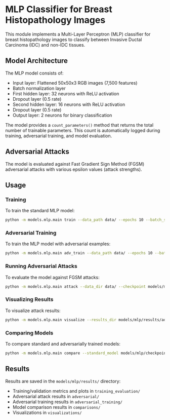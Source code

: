 # MLP Classifier for Breast Histopathology Images

This module implements a Multi-Layer Perceptron (MLP) classifier for breast histopathology images to classify between Invasive Ductal Carcinoma (IDC) and non-IDC tissues.

## Model Architecture

The MLP model consists of:
- Input layer: Flattened 50x50x3 RGB images (7,500 features)
- Batch normalization layer
- First hidden layer: 32 neurons with ReLU activation
- Dropout layer (0.5 rate)
- Second hidden layer: 16 neurons with ReLU activation  
- Dropout layer (0.5 rate)
- Output layer: 2 neurons for binary classification

The model provides a `count_parameters()` method that returns the total number of trainable parameters. This count is automatically logged during training, adversarial training, and model evaluation.

## Adversarial Attacks

The model is evaluated against Fast Gradient Sign Method (FGSM) adversarial attacks with various epsilon values (attack strengths).

## Usage

### Training

To train the standard MLP model:

```bash
python -m models.mlp.main train --data_path data/ --epochs 10 --batch_size 1024 --learning_rate 1e-5 --hidden_size 32
```

### Adversarial Training

To train the MLP model with adversarial examples:

```bash
python -m models.mlp.main adv_train --data_path data/ --epochs 10 --batch_size 1024 --learning_rate 1e-5 --epsilon 0.05 --mix_ratio 0.5 --hidden_size 32
```

### Running Adversarial Attacks

To evaluate the model against FGSM attacks:

```bash
python -m models.mlp.main attack --data_dir data/ --checkpoint models/mlp/checkpoints/[checkpoint_file].pth --epsilons 0.01 0.05 0.1 0.2
```

### Visualizing Results

To visualize attack results:

```bash
python -m models.mlp.main visualize --results_dir models/mlp/results/adversarial
```

### Comparing Models

To compare standard and adversarially trained models:

```bash
python -m models.mlp.main compare --standard_model models/mlp/checkpoints/[standard_model].pth --adversarial_model models/mlp/checkpoints/[adversarial_model].pth --data_path data/
```

## Results

Results are saved in the `models/mlp/results/` directory:
- Training/validation metrics and plots in `training_evaluation/`
- Adversarial attack results in `adversarial/`
- Adversarial training results in `adversarial_training/`
- Model comparison results in `comparisons/`
- Visualizations in `visualizations/`